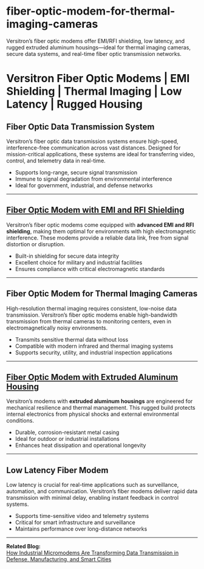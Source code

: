 # fiber-optic-modem-for-thermal-imaging-cameras
Versitron’s fiber optic modems offer EMI/RFI shielding, low latency, and rugged extruded aluminum housings—ideal for thermal imaging cameras, secure data systems, and real-time fiber optic transmission networks.

# Versitron Fiber Optic Modems | EMI Shielding | Thermal Imaging | Low Latency | Rugged Housing

## Fiber Optic Data Transmission System

Versitron’s fiber optic data transmission systems ensure high-speed, interference-free communication across vast distances. Designed for mission-critical applications, these systems are ideal for transferring video, control, and telemetry data in real-time.

- Supports long-range, secure signal transmission  
- Immune to signal degradation from environmental interference  
- Ideal for government, industrial, and defense networks  

---

## [Fiber Optic Modem with EMI and RFI Shielding](https://www.versitron.com/products/industrial-fiber-optic-micromodems-m82xxd)

Versitron’s fiber optic modems come equipped with **advanced EMI and RFI shielding**, making them optimal for environments with high electromagnetic interference. These modems provide a reliable data link, free from signal distortion or disruption.

- Built-in shielding for secure data integrity  
- Excellent choice for military and industrial facilities  
- Ensures compliance with critical electromagnetic standards  

---

## Fiber Optic Modem for Thermal Imaging Cameras

High-resolution thermal imaging requires consistent, low-noise data transmission. Versitron’s fiber optic modems enable high-bandwidth transmission from thermal cameras to monitoring centers, even in electromagnetically noisy environments.

- Transmits sensitive thermal data without loss  
- Compatible with modern infrared and thermal imaging systems  
- Supports security, utility, and industrial inspection applications  

---

## [Fiber Optic Modem with Extruded Aluminum Housing](https://www.versitron.com/products/industrial-fiber-optic-micromodems-m62xxd)

Versitron’s modems with **extruded aluminum housings** are engineered for mechanical resilience and thermal management. This rugged build protects internal electronics from physical shocks and external environmental conditions.

- Durable, corrosion-resistant metal casing  
- Ideal for outdoor or industrial installations  
- Enhances heat dissipation and operational longevity  

---

## Low Latency Fiber Modem

Low latency is crucial for real-time applications such as surveillance, automation, and communication. Versitron’s fiber modems deliver rapid data transmission with minimal delay, enabling instant feedback in control systems.

- Supports time-sensitive video and telemetry systems  
- Critical for smart infrastructure and surveillance  
- Maintains performance over long-distance networks  

---

**Related Blog:**  
[How Industrial Micromodems Are Transforming Data Transmission in Defense, Manufacturing, and Smart Cities](https://www.versitron.com/blogs/post/how-industrial-micromodems-are-transforming-data-transmission-in-defense-manufacturing-and-smart-cities)
